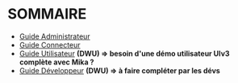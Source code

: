 # SOMMAIRE

- [Guide Administrateur](guide-administration)
- [Guide Connecteur](guide-connecteurs)
- [Guide Utilisateur](guide-utilisation) **(DWU) => besoin d'une démo utilisateur UIv3 complète avec Mika ?**
- [Guide Développeur](guide-developpement) **(DWU) => à faire compléter par les dévs**
